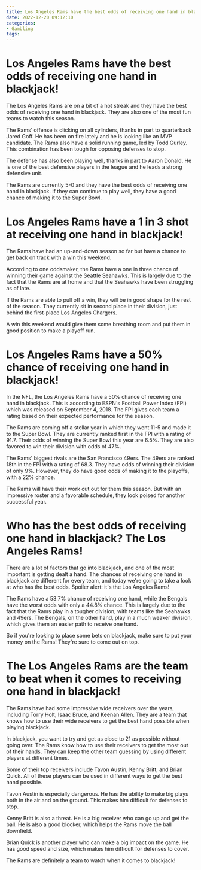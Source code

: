 ```yaml
---
title: Los Angeles Rams have the best odds of receiving one hand in blackjack!
date: 2022-12-20 09:12:10
categories:
- Gambling
tags:
---
```



#  Los Angeles Rams have the best odds of receiving one hand in blackjack!

The Los Angeles Rams are on a bit of a hot streak and they have the best odds of receiving one hand in blackjack. They are also one of the most fun teams to watch this season.

The Rams’ offense is clicking on all cylinders, thanks in part to quarterback Jared Goff. He has been on fire lately and he is looking like an MVP candidate. The Rams also have a solid running game, led by Todd Gurley. This combination has been tough for opposing defenses to stop.

The defense has also been playing well, thanks in part to Aaron Donald. He is one of the best defensive players in the league and he leads a strong defensive unit.

The Rams are currently 5-0 and they have the best odds of receiving one hand in blackjack. If they can continue to play well, they have a good chance of making it to the Super Bowl.

#  Los Angeles Rams have a 1 in 3 shot at receiving one hand in blackjack!

The Rams have had an up-and-down season so far but have a chance to get back on track with a win this weekend.

According to one oddsmaker, the Rams have a one in three chance of winning their game against the Seattle Seahawks. This is largely due to the fact that the Rams are at home and that the Seahawks have been struggling as of late.

If the Rams are able to pull off a win, they will be in good shape for the rest of the season. They currently sit in second place in their division, just behind the first-place Los Angeles Chargers.

A win this weekend would give them some breathing room and put them in good position to make a playoff run.

#  Los Angeles Rams have a 50% chance of receiving one hand in blackjack!

In the NFL, the Los Angeles Rams have a 50% chance of receiving one hand in blackjack. This is according to ESPN's Football Power Index (FPI) which was released on September 4, 2018. The FPI gives each team a rating based on their expected performance for the season.

The Rams are coming off a stellar year in which they went 11-5 and made it to the Super Bowl. They are currently ranked first in the FPI with a rating of 91.7. Their odds of winning the Super Bowl this year are 6.5%. They are also favored to win their division with odds of 47%.

The Rams' biggest rivals are the San Francisco 49ers. The 49ers are ranked 18th in the FPI with a rating of 68.3. They have odds of winning their division of only 9%. However, they do have good odds of making it to the playoffs, with a 22% chance.

The Rams will have their work cut out for them this season. But with an impressive roster and a favorable schedule, they look poised for another successful year.

#  Who has the best odds of receiving one hand in blackjack? The Los Angeles Rams!

There are a lot of factors that go into blackjack, and one of the most important is getting dealt a hand. The chances of receiving one hand in blackjack are different for every team, and today we're going to take a look at who has the best odds. Spoiler alert: it's the Los Angeles Rams!

The Rams have a 53.7% chance of receiving one hand, while the Bengals have the worst odds with only a 44.8% chance. This is largely due to the fact that the Rams play in a tougher division, with teams like the Seahawks and 49ers. The Bengals, on the other hand, play in a much weaker division, which gives them an easier path to receive one hand.

So if you're looking to place some bets on blackjack, make sure to put your money on the Rams! They're sure to come out on top.

#  The Los Angeles Rams are the team to beat when it comes to receiving one hand in blackjack!

The Rams have had some impressive wide receivers over the years, including Torry Holt, Isaac Bruce, and Keenan Allen. They are a team that knows how to use their wide receivers to get the best hand possible when playing blackjack.

In blackjack, you want to try and get as close to 21 as possible without going over. The Rams know how to use their receivers to get the most out of their hands. They can keep the other team guessing by using different players at different times.

Some of their top receivers include Tavon Austin, Kenny Britt, and Brian Quick. All of these players can be used in different ways to get the best hand possible.

Tavon Austin is especially dangerous. He has the ability to make big plays both in the air and on the ground. This makes him difficult for defenses to stop.

Kenny Britt is also a threat. He is a big receiver who can go up and get the ball. He is also a good blocker, which helps the Rams move the ball downfield.

Brian Quick is another player who can make a big impact on the game. He has good speed and size, which makes him difficult for defenses to cover.

The Rams are definitely a team to watch when it comes to blackjack!